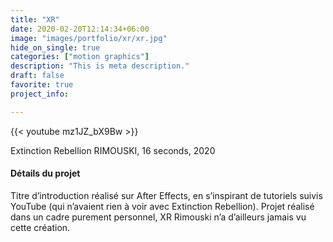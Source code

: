 ```yaml
---
title: "XR"
date: 2020-02-20T12:14:34+06:00
image: "images/portfolio/xr/xr.jpg"
hide_on_single: true
categories: ["motion graphics"]
description: "This is meta description."
draft: false
favorite: true
project_info:

---
```


{{< youtube mz1JZ_bX9Bw >}}

Extinction Rebellion RIMOUSKI, 16 seconds, 2020


#### Détails du projet

Titre d’introduction réalisé sur After Effects, en s’inspirant de tutoriels suivis YouTube (qui n’avaient rien à voir avec Extinction Rebellion). Projet réalisé dans un cadre purement personnel, XR Rimouski n’a d’ailleurs jamais vu cette création.